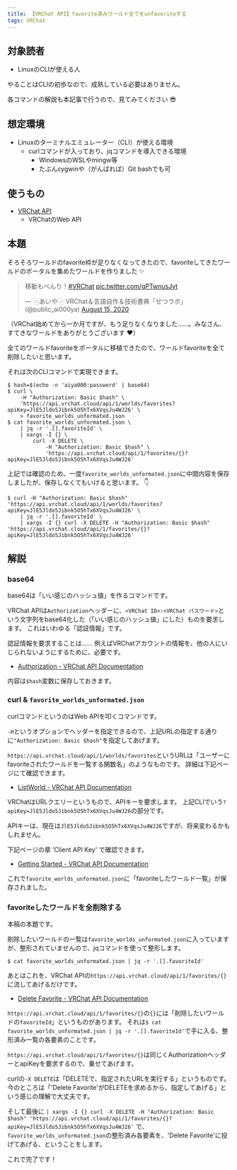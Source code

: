 ```yaml
---
title: 【VRChat API】favorite済みワールド全てをunfavoriteする
tags: VRChat
---
```

## 対象読者

- LinuxのCLIが使える人

やることはCLIの初歩なので、成熟している必要はありません。

各コマンドの解説も本記事で行うので、見てみてください :sunglasses:

## 想定環境

- Linuxのターミナルエミュレーター（CLI）が使える環境
    - curlコマンドが入っており、jqコマンドを導入できる環境
        - WindowsのWSLやmingw等
        - たぶんcygwinや（がんばれば）Git bashでも可

## 使うもの

- [VRChat API](https://vrchatapi.github.io)
    - VRChatのWeb API

## 本題

そろそろワールドのfavorite枠が足りなくなってきたので、favoriteしてきたワールドのポータルを集めたワールドを作りました :sparkles:

<blockquote class="twitter-tweet"><p lang="ja" dir="ltr">移動もべんり！<a href="https://twitter.com/hashtag/VRChat?src=hash&amp;ref_src=twsrc%5Etfw">#VRChat</a> <a href="https://t.co/gPTwnusJyt">pic.twitter.com/gPTwnusJyt</a></p>&mdash; ⿻あいや⿻ VRChat＆言語自作＆技術書典「せつラボ」 (@public_ai000ya) <a href="https://twitter.com/public_ai000ya/status/1294631150816641024?ref_src=twsrc%5Etfw">August 15, 2020</a></blockquote> <script async src="https://platform.twitter.com/widgets.js" charset="utf-8"></script>

（VRChat始めてから一か月ですが、もう足りなくなりました……。みなさん、すてきなワールドをありがとうございます :hearts:）

全てのワールドfavoriteをポータルに移植できたので、ワールドfavoriteを全て削除したいと思います。

それは次のCLIコマンドで実現できます。

```shell-session
$ hash=$(echo -n 'aiya000:password' | base64)
$ curl \
    -H "Authorization: Basic $hash" \
    'https://api.vrchat.cloud/api/1/worlds/favorites?apiKey=JlE5Jldo5Jibnk5O5hTx6XVqsJu4WJ26' \
    > favorite_worlds_unformated.json
$ cat favorite_worlds_unformated.json \
    | jq -r '.[].favoriteId' \
    | xargs -I {} \
        curl -X DELETE \
            -H "Authorization: Basic $hash" \
            'https://api.vrchat.cloud/api/1/favorites/{}?apiKey=JlE5Jldo5Jibnk5O5hTx6XVqsJu4WJ26'
```

上記では確認のため、一度`favorite_worlds_unformated.json`に中間内容を保存しましたが、保存しなくてもいけると思います。
:point_down:

```shell-session
$ curl -H "Authorization: Basic $hash" 'https://api.vrchat.cloud/api/1/worlds/favorites?apiKey=JlE5Jldo5Jibnk5O5hTx6XVqsJu4WJ26' \
    | jq -r '.[].favoriteId' \
    | xargs -I {} curl -X DELETE -H "Authorization: Basic $hash" 'https://api.vrchat.cloud/api/1/favorites/{}?apiKey=JlE5Jldo5Jibnk5O5hTx6XVqsJu4WJ26'
```

## 解説
### base64

base64は「いい感じのハッシュ値」を作るコマンドです。

VRChat APIは`Authorization`ヘッダーに、`<VRChat ID>:<VRChat パスワード>`という文字列をbase64化した（「いい感じのハッシュ値」にした）ものを要求します。
これはいわゆる「認証情報」です。

認証情報を要求することは……
例えばVRChatアカウントの情報を、他の人にいじられないようにするために、必要です。

- [Authorization - VRChat API Documentation](https://vrchatapi.github.io/#/Authorization)

内容は`$hash`変数に保存しておきます。

### curl & `favorite_worlds_unformated.json`

curlコマンドというのはWeb APIを叩くコマンドです。

`-H`というオプションでヘッダーを指定できるので、上記URLの指定する通りに`"Authorization: Basic $hash"`を指定してあげます。

`https://api.vrchat.cloud/api/1/worlds/favorites`というURLは「ユーザーにfavoriteされたワールドを一覧する関数名」のようなものです。
詳細は下記ページにて確認できます。

- [ListWorld - VRChat API Documentation](https://vrchatapi.github.io/#/WorldAPI/ListWorlds)

VRChatはURLクエリーというもので、APIキーを要求します。
上記CLIでいう`?apiKey=JlE5Jldo5Jibnk5O5hTx6XVqsJu4WJ26`の部分です。

APIキーは、現在は`JlE5Jldo5Jibnk5O5hTx6XVqsJu4WJ26`ですが、将来変わるかもしれません。

下記ページの章 'Client API Key' で確認できます。

- [Getting Started - VRChat API Documentation](https://vrchatapi.github.io/#/GettingStarted)

これで`favorite_worlds_unformated.json`に「favoriteしたワールド一覧」が保存されました。

### **favoriteしたワールドを全削除する**

本稿の本題です。

削除したいワールドの一覧は`favorite_worlds_unformated.json`に入っていますが、整形されていませんので、jqコマンドを使って整形します。

```shell-session
$ cat favorite_worlds_unformated.json | jq -r '.[].favoriteId'
```

あとはこれを、VRChat APIの`https://api.vrchat.cloud/api/1/favorites/{}`に流してあげるだけです。

- [Delete Favorite - VRChat API Documentation](https://vrchatapi.github.io/#/FavoritesAPI/DeleteFavorite)

`https://api.vrchat.cloud/api/1/favorites/{}`の`{}`には「削除したいワールドの`favoriteId`」というものがあります。
それは`$ cat favorite_worlds_unformated.json | jq -r '.[].favoriteId'`で手に入る、整形済み一覧の各要素のことです。

`https://api.vrchat.cloud/api/1/favorites/{}`は同じくAuthorizationヘッダーとapiKeyを要求するので、乗せてあげます。

curlの`-X DELETE`は「DELETEで、指定されたURLを実行する」というものです。
今のところは「'Delete Favorite'がDELETEを求めるから、指定してあげる」という感じの理解で大丈夫です。

そして最後に
`| xargs -I {} curl -X DELETE -H "Authorization: Basic $hash" 'https://api.vrchat.cloud/api/1/favorites/{}?apiKey=JlE5Jldo5Jibnk5O5hTx6XVqsJu4WJ26'`
で、`favorite_worlds_unformated.json`の整形済み各要素を、'Delete Favorite'に投げてあげる、ということをします。

これで完了です！

